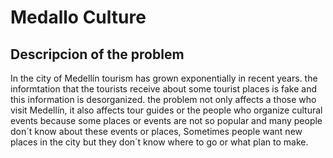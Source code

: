 # **Medallo Culture**
## **Descripcion of the problem**
In the city of Medellín tourism has grown exponentially in recent years. the informtation that the tourists receive about some tourist places is fake and this information is desorganized.
the problem not only affects a those who visit Medellín, it also affects tour guides or the people who organize cultural events because some places or events are not so popular and many  people don´t know about these events or places, Sometimes people  want new places in the city but they  don´t know where to go or what plan to make.
